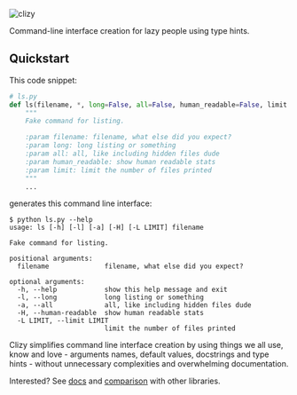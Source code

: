 ![clizy](https://media.githubusercontent.com/media/prokopst/clizy/master/docs/clizy.gif)

Command-line interface creation for lazy people using type hints.

## Quickstart

This code snippet:

```python
# ls.py
def ls(filename, *, long=False, all=False, human_readable=False, limit: int=None):
    """
    Fake command for listing.

    :param filename: filename, what else did you expect?
    :param long: long listing or something
    :param all: all, like including hidden files dude
    :param human_readable: show human readable stats
    :param limit: limit the number of files printed
    """
    ...
```

generates this command line interface:

```console
$ python ls.py --help
usage: ls [-h] [-l] [-a] [-H] [-L LIMIT] filename

Fake command for listing.

positional arguments:
  filename              filename, what else did you expect?

optional arguments:
  -h, --help            show this help message and exit
  -l, --long            long listing or something
  -a, --all             all, like including hidden files dude
  -H, --human-readable  show human readable stats
  -L LIMIT, --limit LIMIT
                        limit the number of files printed
```

Clizy simplifies command line interface creation by using things we all use, know and love -
arguments names, default values, docstrings and type hints - without unnecessary complexities
and overwhelming documentation.

Interested? See [docs](docs.md) and [comparison](comparison.md) with other libraries.
